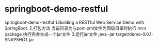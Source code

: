 # springboot-demo-restful
springboot-demo-restful
1.Building a RESTful Web Service Demo with SpringBoot.
2.打包方法
当前目录为与pom.xml文件为同级目录时执行
mvn package
执行完会生成一个jar文件
3.运行jar文件
java -jar target/demo-0.0.1-SNAPSHOT.jar
